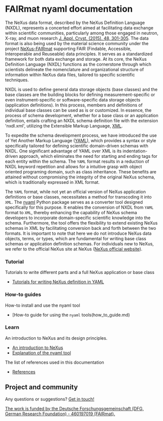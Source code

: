 # FAIRmat nyaml documentation
The NeXus data format, described by the NeXus Definition Language (NXDL), represents a concerted effort aimed at facilitating data exchange within scientific communities, particularly among those engaged in neutron, X-ray, and muon research [J. Appl. Cryst. (2015). 48, 301-305](https://doi.org/10.1107/S1600576714027575). The data format is also being used by the material science community under the project [NeXus-FAIRmat](https://fairmat-experimental.github.io/nexus-fairmat-proposal/) supporting FAIR (Findable, Accessible, Interoperable and Reuseable) data principles. It serves as a standardized framework for both data exchange and storage. At its core, the NeXus Definition Language (NXDL) functions as the cornerstone through which scientists delineate the nomenclature and organizational structure of information within NeXus data files, tailored to specific scientific techniques.

NXDL is used to define general data storage objects (base classes) and the base classes are the building blocks for defining measurement-specific or even instrument-specific or software-specific data storage objects (application definitions). In this process, members and definitions of individual base classes can be used as is or customized. In essence, the process of schema development, whether for a base class or an application definition, entails crafting an NXDL schema definition file with the extension 'nxdl.xml', utilizing the Extensible Markup Language, [XML](https://www.w3.org/TR/REC-xml/REC-xml-20081126.xml).

To expedite the schema development process, we have introduced the use of Yet Another Markup Language ([YAML](https://yaml.org/)), which provides a syntax or style specifically tailored for defining scientific domain-driven schemas with NXDL. One significant advantage of YAML over XML is its indentation-driven approach, which eliminates the need for starting and ending tags for each entity within the schema. The `YAML` format results in a reduction of NXDL keyword repetition and allows for a intuitive grasp with object oriented programing domain, such as class inheritance. These benefits are attained without compromising the integrity of the original NeXus schema, which is traditionally expressed in XML format.

The `YAML` format, while not yet an official version of NeXus application definitions or base classes, necessitates a method for transcoding it into `XML`. The [nyaml](https://github.com/FAIRmat-NFDI/nyaml) Python package serves as a converter tool designed specifically for this purpose. It enables the conversion of NXDL from `YAML` format to `XML`, thereby enhancing the capability of NeXus schema developers to incorporate domain-specific scientific knowledge into the schema. Furthermore, the tool offers the flexibility to extend existing NeXus schemas in XML by  facilitating conversion back and forth between the two formats. It is important to note that here we do not introduce NeXus data objects, terms, or types, which are fundamental for writing base class schemas or application definition schemas. For individuals new to NeXus, we refer to the official NeXus site at NeXus ([NeXus official website](https://www.nexusformat.org/)).

<div markdown="block" class="home-grid">
<div markdown="block">

### Tutorial

Tutorials to write different parts and a full NeXus application or base class

- [Tutorials for writing NeXus definition in YAML](tutorials.md)

</div>
<div markdown="block">

### How-to guides

How-to install and use the nyaml tool

- [How-to guide for using the `nyaml` tools(how_to_guide.md)

</div>

<div markdown="block">

### Learn

An introduction to NeXus and its design principles.

- [An introduction to NeXus](https://manual.nexusformat.org/index.html)
- [Explanation of the nyaml tool](explanations.md)


</div>
<div markdown="block">
The list of references used in this documentation

- [References](./references.md)
</div>

</div>

<h2>Project and community</h2>

Any questions or suggestions? [Get in touch!](https://www.fair-di.eu/fairmat/about-fairmat/team-fairmat)

[The work is funded by the Deutsche Forschungsgemeinschaft (DFG, German Research Foundation) - 460197019 (FAIRmat).](https://gepris.dfg.de/gepris/projekt/460197019?language=en)
